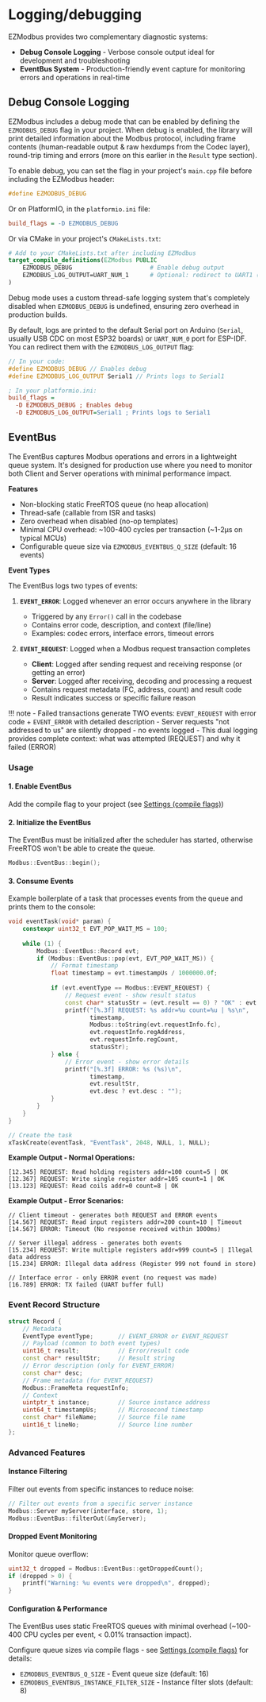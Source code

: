 # Logging/debugging

EZModbus provides two complementary diagnostic systems:

- **Debug Console Logging** - Verbose console output ideal for development and troubleshooting
- **EventBus System** - Production-friendly event capture for monitoring errors and operations in real-time

## Debug Console Logging

EZModbus includes a debug mode that can be enabled by defining the `EZMODBUS_DEBUG` flag in your project. When debug is enabled, the library will print detailed information about the Modbus protocol, including frame contents (human-readable output & raw hexdumps from the Codec layer), round-trip timing and errors (more on this earlier in the `Result` type section).

To enable debug, you can set the flag in your project's `main.cpp` file before including the EZModbus header:

```cpp
#define EZMODBUS_DEBUG
```

Or on PlatformIO, in the `platformio.ini` file:

```ini
build_flags = -D EZMODBUS_DEBUG
```

Or via CMake in your project's `CMakeLists.txt`:

```cmake
# Add to your CMakeLists.txt after including EZModbus
target_compile_definitions(EZModbus PUBLIC
    EZMODBUS_DEBUG                      # Enable debug output
    EZMODBUS_LOG_OUTPUT=UART_NUM_1      # Optional: redirect to UART1 (ESP-IDF)
)
```

Debug mode uses a custom thread-safe logging system that's completely disabled when `EZMODBUS_DEBUG` is undefined, ensuring zero overhead in production builds.

By default, logs are printed to the default Serial port on Arduino (`Serial`, usually USB CDC on most ESP32 boards) or `UART_NUM_0` port for ESP-IDF. You can redirect them with the `EZMODBUS_LOG_OUTPUT` flag:

```cpp
// In your code:
#define EZMODBUS_DEBUG // Enables debug
#define EZMODBUS_LOG_OUTPUT Serial1 // Prints logs to Serial1
```

```ini
; In your platformio.ini:
build_flags = 
  -D EZMODBUS_DEBUG ; Enables debug
  -D EZMODBUS_LOG_OUTPUT=Serial1 ; Prints logs to Serial1
```

## EventBus

The EventBus captures Modbus operations and errors in a lightweight queue system. It's designed for production use where you need to monitor both Client and Server operations with minimal performance impact.

**Features**

- Non-blocking static FreeRTOS queue (no heap allocation)
- Thread-safe (callable from ISR and tasks)
- Zero overhead when disabled (no-op templates)
- Minimal CPU overhead: ~100-400 cycles per transaction (~1-2µs on typical MCUs)
- Configurable queue size via `EZMODBUS_EVENTBUS_Q_SIZE` (default: 16 events)

**Event Types**

The EventBus logs two types of events:

1. **`EVENT_ERROR`**: Logged whenever an error occurs anywhere in the library
    - Triggered by any `Error()` call in the codebase
    - Contains error code, description, and context (file/line)
    - Examples: codec errors, interface errors, timeout errors

2. **`EVENT_REQUEST`**: Logged when a Modbus request transaction completes
    - **Client**: Logged after sending request and receiving response (or getting an error)
    - **Server**: Logged after receiving, decoding and processing a request
    - Contains request metadata (FC, address, count) and result code
    - Result indicates success or specific failure reason

!!! note
    - Failed transactions generate TWO events: `EVENT_REQUEST` with error code + `EVENT_ERROR` with detailed description
    - Server requests "not addressed to us" are silently dropped - no events logged
    - This dual logging provides complete context: what was attempted (REQUEST) and why it failed (ERROR)

### Usage

#### 1. Enable EventBus

Add the compile flag to your project (see [Settings (compile flags)](./401-settings-compile-flags.md))

#### 2. Initialize the EventBus

The EventBus must be initialized after the scheduler has started, otherwise FreeRTOS won't be able to create the queue.

```cpp
Modbus::EventBus::begin();
```

#### 3. Consume Events

Example boilerplate of a task that processes events from the queue and prints them to the console:

```cpp
void eventTask(void* param) {
    constexpr uint32_t EVT_POP_WAIT_MS = 100;
    
    while (1) {
        Modbus::EventBus::Record evt;
        if (Modbus::EventBus::pop(evt, EVT_POP_WAIT_MS)) {
            // Format timestamp
            float timestamp = evt.timestampUs / 1000000.0f;
            
            if (evt.eventType == Modbus::EVENT_REQUEST) {
                // Request event - show result status
                const char* statusStr = (evt.result == 0) ? "OK" : evt.resultStr;
                printf("[%.3f] REQUEST: %s addr=%u count=%u | %s\n",
                       timestamp,
                       Modbus::toString(evt.requestInfo.fc),
                       evt.requestInfo.regAddress,
                       evt.requestInfo.regCount,
                       statusStr);
            } else {
                // Error event - show error details
                printf("[%.3f] ERROR: %s (%s)\n",
                       timestamp,
                       evt.resultStr,
                       evt.desc ? evt.desc : "");
            }
        }
    }
}

// Create the task
xTaskCreate(eventTask, "EventTask", 2048, NULL, 1, NULL);
```

**Example Output - Normal Operations:**
```
[12.345] REQUEST: Read holding registers addr=100 count=5 | OK
[12.367] REQUEST: Write single register addr=105 count=1 | OK
[13.123] REQUEST: Read coils addr=0 count=8 | OK
```

**Example Output - Error Scenarios:**
```
// Client timeout - generates both REQUEST and ERROR events
[14.567] REQUEST: Read input registers addr=200 count=10 | Timeout
[14.567] ERROR: Timeout (No response received within 1000ms)

// Server illegal address - generates both events
[15.234] REQUEST: Write multiple registers addr=999 count=5 | Illegal data address
[15.234] ERROR: Illegal data address (Register 999 not found in store)

// Interface error - only ERROR event (no request was made)
[16.789] ERROR: TX failed (UART buffer full)
```

### Event Record Structure

```cpp
struct Record {
    // Metadata
    EventType eventType;       // EVENT_ERROR or EVENT_REQUEST
    // Payload (common to both event types)
    uint16_t result;           // Error/result code
    const char* resultStr;     // Result string
    // Error description (only for EVENT_ERROR)
    const char* desc;
    // Frame metadata (for EVENT_REQUEST)
    Modbus::FrameMeta requestInfo;
    // Context
    uintptr_t instance;        // Source instance address
    uint64_t timestampUs;      // Microsecond timestamp
    const char* fileName;      // Source file name
    uint16_t lineNo;           // Source line number
};
```

### Advanced Features

#### Instance Filtering

Filter out events from specific instances to reduce noise:

```cpp
// Filter out events from a specific server instance
Modbus::Server myServer(interface, store, 1);
Modbus::EventBus::filterOut(&myServer);
```

#### Dropped Event Monitoring

Monitor queue overflow:

```cpp
uint32_t dropped = Modbus::EventBus::getDroppedCount();
if (dropped > 0) {
    printf("Warning: %u events were dropped\n", dropped);
}
```

#### Configuration & Performance

The EventBus uses static FreeRTOS queues with minimal overhead (~100-400 CPU cycles per event, < 0.01% transaction impact).

Configure queue sizes via compile flags - see [Settings (compile flags)](./401-settings-compile-flags.md#modbuseventbushpp) for details:

- `EZMODBUS_EVENTBUS_Q_SIZE` - Event queue size (default: 16)
- `EZMODBUS_EVENTBUS_INSTANCE_FILTER_SIZE` - Instance filter slots (default: 8)
